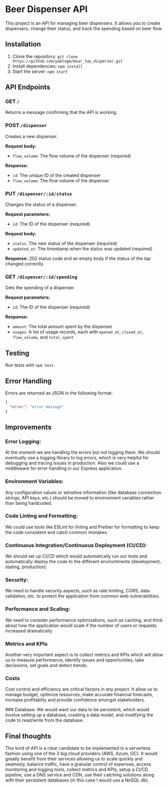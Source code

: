 # Beer Dispenser API

This project is an API for managing beer dispensers. It allows you to create dispensers, change their status, and track the spending based on beer flow.

## Installation

1. Clone the repository: `git clone https://github.com/pablogm/bear_tap_disperser.git`
2. Install dependencies: `npm install`
3. Start the server: `npm start`

## API Endpoints

### GET `/`

Returns a message confirming that the API is working.

### POST `/dispenser`

Creates a new dispenser.

**Request body:**
- `flow_volume`: The flow volume of the dispenser (required)

**Response:**
- `id`: The unique ID of the created dispenser
- `flow_volume`: The flow volume of the dispenser

### PUT `/dispenser/:id/status`

Changes the status of a dispenser.

**Request parameters:**
- `id`: The ID of the dispenser (required)

**Request body:**
- `status`: The new status of the dispenser (required)
- `updated_at`: The timestamp when the status was updated (required)

**Response:**
202 status code and an empty body if the status of the tap changed correctly.

### GET `/dispenser/:id/spending`

Gets the spending of a dispenser.

**Request parameters:**
- `id`: The ID of the dispenser (required)

**Response:**
- `amount`: The total amount spent by the dispenser
- `usages`: A list of usage records, each with `opened_at`, `closed_at`, `flow_volume`, and `total_spent`

## Testing

Run tests with `npm test`.

## Error Handling

Errors are returned as JSON in the following format:

```json
{
  "error": "error message"
}
```

## Improvements

### Error Logging:
At the moment we are handling the errors but not logging them. We should eventually use a logging library to log errors, which is very helpful for debugging and tracing issues in production. Also we could use a middleware for error handling in our Express application.

### Environment Variables:
Any configuration values or sensitive information (like database connection strings, API keys, etc.) should be moved to environment variables rather than being hardcoded.

### Code Linting and Formatting:
We could use tools like ESLint for linting and Prettier for formatting to keep the code consistent and catch common mistakes.

### Continuous Integration/Continuous Deployment (CI/CD): 
We should set up CI/CD which would automatically run our tests and automatically deploy the code to the different environtments (development, stating, production).

### Security: 
We need to handle security aspects, such as rate limiting, CORS, data validation, etc. to protect the application from common web vulnerabilities.

### Performance and Scaling: 
We need to consider performance optimizations, such as caching, and think about how the application would scale if the number of users or requests increased dramatically.

### Metrics and KPIs
Another very important aspect is to collect metrics and KPIs which will allow us to measure performance, identify issues and opportunities, take decissions, set goals and detect trends.

### Costs
Cost control and efficiency are critical factors in any project. It allow us to manage budget, optimize resources, make accurate financial forecasts, increase profitabilty and provide confidence amongst stakeholders.

### Database: 
We would want our data to be persistent, which would involve setting up a database, creating a data model, and modifying the code to read/write from the database.


## Final thoughts 

This kind of API is a clear candidate to be implemented in a serverless fashion using one of the 3 big cloud providers (AWS, Azure, GC). It would greatly benefit from their services allowing us to scale quickly and seamesly, balance traffic, have a granular control of expenses, access monitoring and logging tools, collect metrics and KPIs, setup a CI/CD pipeline, use a DNS service and CDN, use their catching solutions along with their persistent databases (in this case I would use a NoSQL db).
